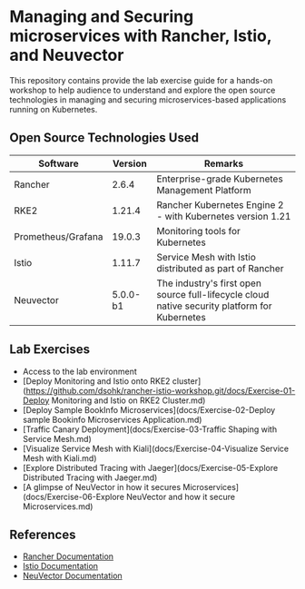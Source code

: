 # Managing and Securing microservices with Rancher, Istio, and Neuvector

This repository contains provide the lab exercise guide for a hands-on workshop to help audience to understand and explore the open source technologies in managing and securing microservices-based applications running on Kubernetes.



## Open Source Technologies Used

| Software           | Version  | Remarks                                                      |
| ------------------ | -------- | ------------------------------------------------------------ |
| Rancher            | 2.6.4    | Enterprise-grade Kubernetes Management Platform              |
| RKE2               | 1.21.4   | Rancher Kubernetes Engine 2 - with Kubernetes version 1.21   |
| Prometheus/Grafana | 19.0.3   | Monitoring tools for Kubernetes                              |
| Istio              | 1.11.7   | Service Mesh with Istio distributed as part of Rancher       |
| Neuvector          | 5.0.0-b1 | The industry's first open source full-lifecycle cloud native security platform for Kubernetes |



## Lab Exercises

* Access to the lab environment
* [Deploy Monitoring and Istio onto RKE2 cluster](https://github.com/dsohk/rancher-istio-workshop.git/docs/Exercise-01-Deploy Monitoring and Istio on RKE2 Cluster.md)
* [Deploy Sample BookInfo Microservices](docs/Exercise-02-Deploy sample Bookinfo Microservices Application.md)
* [Traffic Canary Deployment](docs/Exercise-03-Traffic Shaping with Service Mesh.md)
* [Visualize Service Mesh with Kiali](docs/Exercise-04-Visualize Service Mesh with Kiali.md)
* [Explore Distributed Tracing with Jaeger](docs/Exercise-05-Explore Distributed Tracing with Jaeger.md)
* [A glimpse of NeuVector in how it secures Microservices](docs/Exercise-06-Explore NeuVector and how it secure Microservices.md)



## References

* [Rancher Documentation](https://rancher.com/docs/rancher/v2.6/en/)
* [Istio Documentation](https://istio.io/latest/docs/)
* [NeuVector Documentation](https://open-docs.neuvector.com/)



